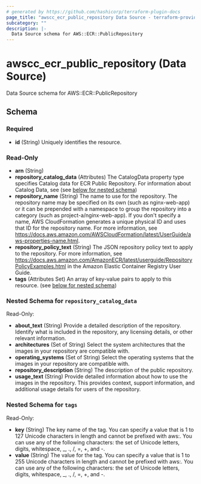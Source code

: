 ```yaml
---
# generated by https://github.com/hashicorp/terraform-plugin-docs
page_title: "awscc_ecr_public_repository Data Source - terraform-provider-awscc"
subcategory: ""
description: |-
  Data Source schema for AWS::ECR::PublicRepository
---
```


# awscc_ecr_public_repository (Data Source)

Data Source schema for AWS::ECR::PublicRepository



<!-- schema generated by tfplugindocs -->
## Schema

### Required

- **id** (String) Uniquely identifies the resource.

### Read-Only

- **arn** (String)
- **repository_catalog_data** (Attributes) The CatalogData property type specifies Catalog data for ECR Public Repository. For information about Catalog Data, see <link> (see [below for nested schema](#nestedatt--repository_catalog_data))
- **repository_name** (String) The name to use for the repository. The repository name may be specified on its own (such as nginx-web-app) or it can be prepended with a namespace to group the repository into a category (such as project-a/nginx-web-app). If you don't specify a name, AWS CloudFormation generates a unique physical ID and uses that ID for the repository name. For more information, see https://docs.aws.amazon.com/AWSCloudFormation/latest/UserGuide/aws-properties-name.html.
- **repository_policy_text** (String) The JSON repository policy text to apply to the repository. For more information, see https://docs.aws.amazon.com/AmazonECR/latest/userguide/RepositoryPolicyExamples.html in the Amazon Elastic Container Registry User Guide.
- **tags** (Attributes Set) An array of key-value pairs to apply to this resource. (see [below for nested schema](#nestedatt--tags))

<a id="nestedatt--repository_catalog_data"></a>
### Nested Schema for `repository_catalog_data`

Read-Only:

- **about_text** (String) Provide a detailed description of the repository. Identify what is included in the repository, any licensing details, or other relevant information.
- **architectures** (Set of String) Select the system architectures that the images in your repository are compatible with.
- **operating_systems** (Set of String) Select the operating systems that the images in your repository are compatible with.
- **repository_description** (String) The description of the public repository.
- **usage_text** (String) Provide detailed information about how to use the images in the repository. This provides context, support information, and additional usage details for users of the repository.


<a id="nestedatt--tags"></a>
### Nested Schema for `tags`

Read-Only:

- **key** (String) The key name of the tag. You can specify a value that is 1 to 127 Unicode characters in length and cannot be prefixed with aws:. You can use any of the following characters: the set of Unicode letters, digits, whitespace, _, ., /, =, +, and -.
- **value** (String) The value for the tag. You can specify a value that is 1 to 255 Unicode characters in length and cannot be prefixed with aws:. You can use any of the following characters: the set of Unicode letters, digits, whitespace, _, ., /, =, +, and -.


